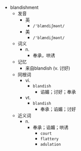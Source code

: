 - blandishment
  - 发音
    - 英
      - `/'blændiʃmənt/`
    - 美
      - `/'blændiʃmənt/`
  - 词义
    - n.
      - 奉承，哄诱
  - 记忆
    - 来自blandish (v. 讨好)
  - 同根词
    - vi.
      - `blandish`
        - 谄媚；讨好；奉承
    - vt.
      - `blandish`
        - 奉承；谄媚；讨好
  - 近义词
    - n.
      - 奉承；谄媚；哄诱
        - `court`
        - `flattery`
        - `adulation`
